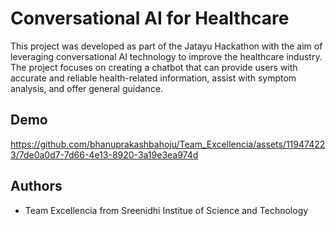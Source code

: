 
# Conversational AI for Healthcare
This project was developed as part of the Jatayu Hackathon with the aim of leveraging conversational AI technology to improve the healthcare industry. The project focuses on creating a chatbot that can provide users with accurate and reliable health-related information, assist with symptom analysis, and offer general guidance.



## Demo
https://github.com/bhanuprakashbahoju/Team_Excellencia/assets/119474223/7de0a0d7-7d66-4e13-8920-3a19e3ea974d
## Authors

- Team Excellencia from Sreenidhi Institue of Science and Technology

